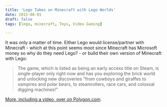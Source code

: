 ```yaml
---
title: 'Lego Takes on Minecraft with Lego Worlds'
date: 2015-06-01
draft: false
tags: [lego, minecraft, Toys, Video Gaming]

---
```


It was only a matter of time. Either Lego would license/partner with Minecraft - which at this point seems moot since Minecraft has Microsoft money so why do they need Lego? - or build their own version of Minecraft with Lego:

> The game, which is listed as being an early access title on Steam, is single-player only right now and has you exploring the brick world and unlocking new discoveries "from cowboys and giraffes to vampires and polar bears, to steamrollers, race cars, and colossal digging machines!"

[More, including a video, over on Polygon.com](http://www.polygon.com/2015/6/1/8699435/lego-worlds).